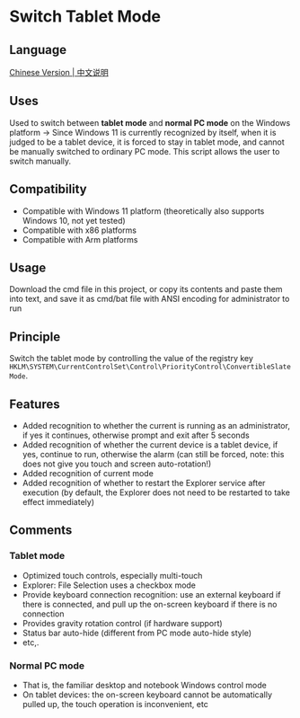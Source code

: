 # Switch Tablet Mode
## Language
[Chinese Version | 中文说明](README.md)
## Uses
Used to switch between **tablet mode** and **normal PC mode** on the Windows platform
-> Since Windows 11 is currently recognized by itself, when it is judged to be a tablet device, it is forced to stay in tablet mode, and cannot be manually switched to ordinary PC mode. This script allows the user to switch manually.
## Compatibility
- Compatible with Windows 11 platform (theoretically also supports Windows 10, not yet tested)
- Compatible with x86 platforms
- Compatible with Arm platforms
## Usage
Download the cmd file in this project, or copy its contents and paste them into text, and save it as cmd/bat file with ANSI encoding for administrator to run
## Principle
Switch the tablet mode by controlling the value of the registry key `HKLM\SYSTEM\CurrentControlSet\Control\PriorityControl\ConvertibleSlateMode`.
## Features
- Added recognition to whether the current is running as an administrator, if yes it continues, otherwise prompt and exit after 5 seconds
- Added recognition of whether the current device is a tablet device, if yes, continue to run, otherwise the alarm (can still be forced, note: this does not give you touch and screen auto-rotation!)
- Added recognition of current mode
- Added recognition of whether to restart the Explorer service after execution (by default, the Explorer does not need to be restarted to take effect immediately)

## Comments
### Tablet mode
- Optimized touch controls, especially multi-touch
- Explorer: File Selection uses a checkbox mode
- Provide keyboard connection recognition: use an external keyboard if there is connected, and pull up the on-screen keyboard if there is no connection
- Provides gravity rotation control (if hardware support)
- Status bar auto-hide (different from PC mode auto-hide style)
- etc,.
### Normal PC mode
- That is, the familiar desktop and notebook Windows control mode
- On tablet devices: the on-screen keyboard cannot be automatically pulled up, the touch operation is inconvenient, etc

